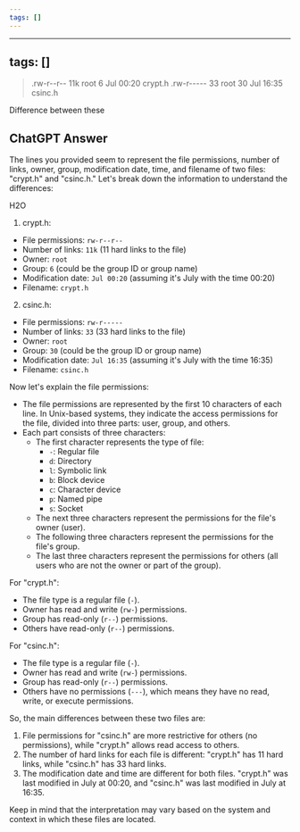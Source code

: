 ```yaml
---
tags: []
---
```


---
tags: []
---





>.rw-r--r-- 11k root 6 Jul 00:20 crypt.h 
>.rw-r----- 33 root 30 Jul 16:35 csinc.h 

Difference between these



## ChatGPT Answer

The lines you provided seem to represent the file permissions, number of links, owner, group, modification date, time, and filename of two files: "crypt.h" and "csinc.h." Let's break down the information to understand the differences:

H2O

1. crypt.h:

- File permissions: `rw-r--r--`
- Number of links: `11k` (11 hard links to the file)
- Owner: `root`
- Group: `6` (could be the group ID or group name)
- Modification date: `Jul 00:20` (assuming it's July with the time 00:20)
- Filename: `crypt.h`

2. csinc.h:

- File permissions: `rw-r-----`
- Number of links: `33` (33 hard links to the file)
- Owner: `root`
- Group: `30` (could be the group ID or group name)
- Modification date: `Jul 16:35` (assuming it's July with the time 16:35)
- Filename: `csinc.h`

Now let's explain the file permissions:

- The file permissions are represented by the first 10 characters of each line. In Unix-based systems, they indicate the access permissions for the file, divided into three parts: user, group, and others.
- Each part consists of three characters:
    - The first character represents the type of file:
        - `-`: Regular file
        - `d`: Directory
        - `l`: Symbolic link
        - `b`: Block device
        - `c`: Character device
        - `p`: Named pipe
        - `s`: Socket
    - The next three characters represent the permissions for the file's owner (user).
    - The following three characters represent the permissions for the file's group.
    - The last three characters represent the permissions for others (all users who are not the owner or part of the group).

For "crypt.h":

- The file type is a regular file (`-`).
- Owner has read and write (`rw-`) permissions.
- Group has read-only (`r--`) permissions.
- Others have read-only (`r--`) permissions.

For "csinc.h":

- The file type is a regular file (`-`).
- Owner has read and write (`rw-`) permissions.
- Group has read-only (`r--`) permissions.
- Others have no permissions (`---`), which means they have no read, write, or execute permissions.

So, the main differences between these two files are:

1. File permissions for "csinc.h" are more restrictive for others (no permissions), while "crypt.h" allows read access to others.
2. The number of hard links for each file is different: "crypt.h" has 11 hard links, while "csinc.h" has 33 hard links.
3. The modification date and time are different for both files. "crypt.h" was last modified in July at 00:20, and "csinc.h" was last modified in July at 16:35.

Keep in mind that the interpretation may vary based on the system and context in which these files are located.